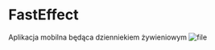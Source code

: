# FastEffect
Aplikacja mobilna będąca dzienniekiem żywieniowym
![file](https://user-images.githubusercontent.com/42642793/99153342-3b870e00-26a8-11eb-9609-ad49833ef799.png)

